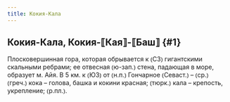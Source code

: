 ```yaml
---
title: Кокия-Кала
---
```

## Кокия-Кала, Кокия-⟦Кая⟧-⟦Баш⟧ {#1}

Плосковершинная гора, которая обрывается к ⦅СЗ⦆ гигантскими скальными ребрами; ее отвесная ⦅ю-зап.⦆ стена, падающая в море, образует м. Айя. В 5 км. к ⦅ЮЗ⦆ от ⦅н.п.⦆ Гончарное ⦅Севаст.⦆ – ⦅ср.⦆ ⦅греч.⦆ кока – голова, башка и кокини красная; ⦅тюрк.⦆ кала – крепость, укрепление; ⦅р.пл.⦆.
